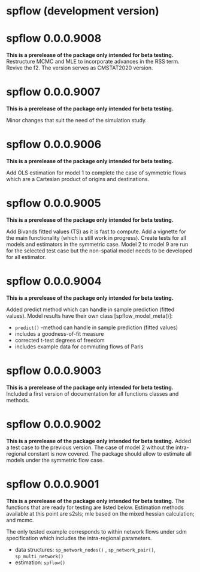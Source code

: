 # spflow (development version)

# spflow 0.0.0.9008

**This is a prerelease of the package only intended for beta testing.**
Restructure MCMC and MLE to incorporate advances in the RSS term.
Revive the f2.
The version serves as CMSTAT2020 version.


# spflow 0.0.0.9007

**This is a prerelease of the package only intended for beta testing.**

Minor changes that suit the need of the simulation study.

# spflow 0.0.0.9006

**This is a prerelease of the package only intended for beta testing.**

Add OLS estimation for model 1 to complete the case of symmetric flows which are a Cartesian product of origins and destinations.

# spflow 0.0.0.9005

**This is a prerelease of the package only intended for beta testing.**

Add Bivands fitted values (TS) as it is fast to compute.
Add a vignette for the main functionality (which is still work in progress).
Create tests for all models and estimators in the symmetric case.
Model 2 to model 9 are run for the selected test case but the non-spatial model needs to be developed for all estimator.


# spflow 0.0.0.9004

**This is a prerelease of the package only intended for beta testing.**

Added predict method which can handle in sample prediction (fitted values).
Model results have their own class [spflow_model_meta()]:
+ `predict()` -method can handle in sample prediction (fitted values)
+ includes a goodness-of-fit measure
+ corrected t-test degrees of freedom 
+ includes example data for commuting flows of Paris

# spflow 0.0.0.9003

**This is a prerelease of the package only intended for beta testing.**
Included a first version of documentation for all functions classes and methods.

# spflow 0.0.0.9002

**This is a prerelease of the package only intended for beta testing.**
Added a test case to the previous version.
The case of model 2 without the intra-regional constant is now covered.
The package should allow to estimate all models under the symmetric flow case.

# spflow 0.0.0.9001

**This is a prerelease of the package only intended for beta testing.**
The functions that are ready for testing are listed below.
Estimation methods available at this point are s2sls; mle based on the mixed hessian calculation; and mcmc.

The only tested example corresponds to within network flows under sdm specification which includes the intra-regional parameters. 

+ data structures: `sp_network_nodes()` , `sp_network_pair()`, `sp_multi_network()`
+ estimation: `spflow()`

